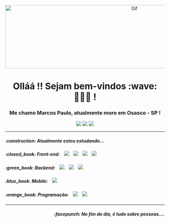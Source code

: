 <p align= "center"><img width="800" height="200" src="https://i.pinimg.com/originals/00/2d/7e/002d7e638fb463fb7a266f5ffc7ac47d.gif" alt="Gif"/></p>

<h1 align='center'> Olláá !! Sejam bem-vindos :wave: 👨🏻‍💻 ! </h1>

<h3 align='center'>Me chamo Marcos Paulo, atualmente moro em Osasco - SP !</h3>

<p align='center'>
  <a href="https://www.linkedin.com/in/maarcospaulo/"><img src="https://img.shields.io/badge/linkedin-%230077B5.svg?&style=for-the-badge&logo=linkedin&logoColor=white" /></a>
  <a href="https://instagram.com/maah_paulo"><img src="https://img.shields.io/badge/instagram-%230A0A0A.svg?&style=for-the-badge&logo=instagram&logoColor=white" /></a>
  <a href="mailto:marcospart01@gmail.com?subject=Olá%20Marcos"><img src="https://img.shields.io/badge/gmail-%23D14836.svg?&style=for-the-badge&logo=gmail&logoColor=white" /></a>
</p>

<hr>

<div class="column-left">
  <p align='center'>
    <h5 id="headers" > :construction: Atualmente estou estudando...</h5>
    <h5> :closed_book: Front-end:&nbsp;&nbsp;&nbsp; 
     <img src="https://img.shields.io/badge/HTML5%20-%23e34f26.svg?&style=for-the-badge&logo=&color=orange&logoColor=white" />&nbsp;&nbsp;&nbsp;
    <img src="https://img.shields.io/badge/CSS3%20-%23e34f26.svg?&style=for-the-badge&logo=&color=skyblue&logoColor=white" />&nbsp;&nbsp;&nbsp;
    <img src="https://img.shields.io/badge/React%20-%2361DAFB.svg?&style=for-the-badge&logo=react&logoColor=white" />&nbsp;&nbsp;&nbsp;    
    <img src="https://img.shields.io/badge/JavaScript%20-%23e34f26.svg?&style=for-the-badge&logo=javascript&color=yellow&logoColor=white" />&nbsp;&nbsp;&nbsp;
    </h5>
  </p>
</div>

<div class="column-right">
  <p align='center'>
    <h5>:green_book: Backend:&nbsp;&nbsp;&nbsp; 
    <img src="https://img.shields.io/badge/MySQL%20-%231572B6.svg?&style=for-the-badge&logo=mysql&logoColor=white" />&nbsp;&nbsp;&nbsp;
    <img src="https://img.shields.io/badge/node.js%20-%23339933.svg?&style=for-the-badge&logo=node.js&logoColor=white" />&nbsp;&nbsp;&nbsp;
    <img src="https://img.shields.io/badge/PHP%20-%23339933.svg?&style=for-the-badge&logo=php&color=darkblue&logoColor=white" />&nbsp;&nbsp;&nbsp;
    </h5>
  </p>
</div>

<div class="column-right">
  <p align='center'>
    <h5>:blue_book: Mobile:&nbsp;&nbsp;&nbsp; 
    <img src="https://img.shields.io/badge/react native%20-%2361DAFB.svg?&style=for-the-badge&logo=react&logoColor=white" />&nbsp;&nbsp;&nbsp;
    </h5>
  </p>
</div>

<div class="column-right">
  <p align='center'>
    <h5>:orange_book: Programação:&nbsp;&nbsp;&nbsp; 
    <img src="https://img.shields.io/badge/Git%20-%2361DAFB.svg?&style=for-the-badge&logo=git&color=gray&Color=white" />&nbsp;&nbsp;&nbsp;
    <img src="https://img.shields.io/badge/GitHub%20-%2361DAFB.svg?&style=for-the-badge&logo=github&color=gray&logoColor=white" />&nbsp;&nbsp;&nbsp;
    </h5>
  </p>
</div>
</div>

<hr>

</div>
<p align="right"><h5 align="right">:facepunch:   No fim do dia, é tudo sobre pessoas....</h5></p>

